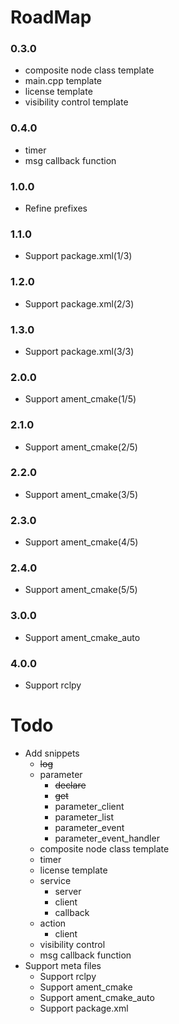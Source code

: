 # RoadMap

### 0.3.0

- composite node class template
- main.cpp template
- license template
- visibility control template

### 0.4.0

- timer
- msg callback function

### 1.0.0

- Refine prefixes

### 1.1.0

- Support package.xml(1/3)

### 1.2.0

- Support package.xml(2/3)

### 1.3.0

* Support package.xml(3/3)

### 2.0.0

- Support ament_cmake(1/5)

### 2.1.0

- Support ament_cmake(2/5)

### 2.2.0

- Support ament_cmake(3/5)

### 2.3.0

- Support ament_cmake(4/5)

### 2.4.0

- Support ament_cmake(5/5)

### 3.0.0

- Support ament_cmake_auto

### 4.0.0

- Support rclpy

# Todo

- Add snippets
  - ~~log~~
  - parameter
    - ~~declare~~
    - ~~get~~
    - parameter_client
    - parameter_list
    - parameter_event
    - parameter_event_handler
  - composite node class template
  - timer
  - license template
  - service
    - server
    - client
    - callback
  - action
    - client
  - visibility control
  - msg callback function
- Support meta files
  - Support rclpy
  - Support ament_cmake
  - Support ament_cmake_auto
  - Support package.xml

